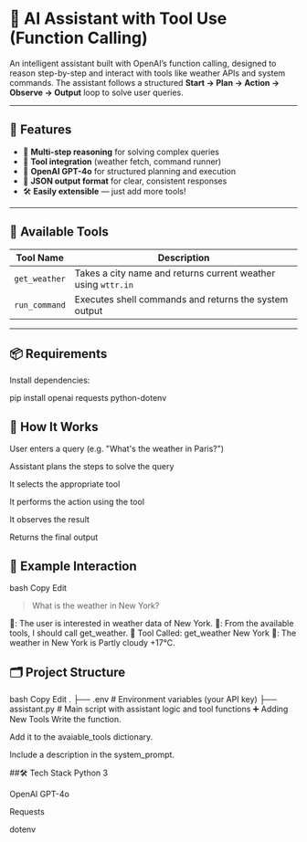 # 🤖 AI Assistant with Tool Use (Function Calling)

An intelligent assistant built with OpenAI’s function calling, designed to reason step-by-step and interact with tools like weather APIs and system commands. The assistant follows a structured **Start → Plan → Action → Observe → Output** loop to solve user queries.

---

## 🚀 Features

- 🔁 **Multi-step reasoning** for solving complex queries
- 🧰 **Tool integration** (weather fetch, command runner)
- 🧠 **OpenAI GPT-4o** for structured planning and execution
- 🔧 **JSON output format** for clear, consistent responses
- 🛠️ **Easily extensible** — just add more tools!

---

## 🧰 Available Tools

| Tool Name     | Description                                                         |
|---------------|---------------------------------------------------------------------|
| `get_weather` | Takes a city name and returns current weather using `wttr.in`       |
| `run_command` | Executes shell commands and returns the system output               |

---

## 📦 Requirements

Install dependencies:


pip install openai requests python-dotenv


## 📝 How It Works
User enters a query (e.g. "What's the weather in Paris?")

Assistant plans the steps to solve the query

It selects the appropriate tool

It performs the action using the tool

It observes the result

Returns the final output

## 💬 Example Interaction
bash
Copy
Edit

> What is the weather in New York?

🧠: The user is interested in weather data of New York.
🧠: From the available tools, I should call get_weather.
🔨 Tool Called: get_weather New York
🤖: The weather in New York is Partly cloudy +17°C.


## 🗂️ Project Structure
bash
Copy
Edit
.
├── .env                # Environment variables (your API key)
├── assistant.py        # Main script with assistant logic and tool functions
➕ Adding New Tools
Write the function.

Add it to the avaiable_tools dictionary.

Include a description in the system_prompt.

##🛠 Tech Stack
Python 3

OpenAI GPT-4o

Requests

dotenv
